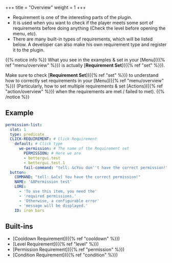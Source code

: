 +++
title = "Overview"
weight = 1
+++

* Requirement is one of the interesting parts of the plugin.
* It is used when you want to check if the player meets some sort of requirements before doing anything (Check the level before opening the menu, etc).
* There are many built-in types of requirements, which will be listed below. A developer can also make his own requirement type and register it to the plugin.

{{% notice info %}}
What you see in the examples & set in your [Menu]({{% ref "menu/overview" %}}) is actually [**Requirement Set**]({{% ref "set" %}}).

Make sure to check [**Requirement Set**]({{% ref "set" %}}) to understand how to correctly set requirements in your [Menu]({{% ref "menu/overview" %}}) (Particularly, how to set multiple requirements & set [Actions]({{% ref "action/overview" %}}) when the requirements are met / failed to met).
{{% /notice %}}

## Example

```yaml
permission-list:
  slot: 1
  type: predicate
  CLICK-REQUIREMENT: # Click Requirement
    default: # Click type
      we-permission: # The name of the Requirement set
        PERMISSION: # Here we are
        - bettergui.test
        - bettergui.test.1
        fail-command: "tell: &cYou don''t have the correct permission!"
  button:
    COMMAND: "tell: &a[v] You have the correct permission!"
    NAME: '&8Permission test'
    LORE:
      - 'To use this item, you need the'
      - 'required permissions.'
      - 'Otherwise, a configurable error'
      - 'message will be displayed.'
    ID: iron bars
```

## Built-ins
* [Cooldown Requirement]({{% ref "cooldown" %}})
* [Level Requirement]({{% ref "level" %}})
* [Permission Requirement]({{% ref "permission" %}})
* [Condition Requirement]({{% ref "condition" %}})
